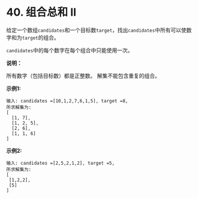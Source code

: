 # 40. 组合总和 II

给定一个数组`candidates`和一个目标数`target`，找出`candidates`中所有可以使数字和为`target`的组合。

`candidates`中的每个数字在每个组合中只能使用一次。

**说明：**

所有数字（包括目标数）都是正整数。
解集不能包含重复的组合。

**示例1:**

```
输入: candidates =[10,1,2,7,6,1,5], target =8,
所求解集为:
[
  [1, 7],
  [1, 2, 5],
  [2, 6],
  [1, 1, 6]
]
```

**示例2:**

```
输入: candidates =[2,5,2,1,2], target =5,
所求解集为:
[
 [1,2,2],
 [5]
]
```
